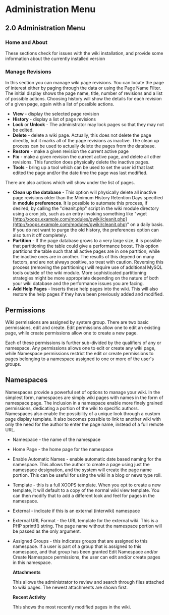 # Administration Menu

## 2.0 Administration Menu

### Home and About

These sections check for issues with the wiki installation, and provide some information about the currently installed version

### Manage Revisions

In this section you can manage wiki page revisions. You can locate the page of interest either by paging through the data or using the Page Name Filter. The initial display shows the page name, title, number of revisions and a list of possible actions. Choosing history will show the details for each revision of a given page, again with a list of possible actions.

* **View** - display the selected page revision
* **History** - display a list of page revisions
* **Lock** or **Unlock** - The administrator may lock pages so that they may not be edited.
* **Delete** - delete a wiki page. Actually, this does not delete the page directly, but it marks all of the page revisions as inactive. The clean up process can be used to actually delete the pages from the database.
* **Restore** - make a given revision the current active page
* **Fix** - make a given revision the current active page, and delete all other revisions. This function does physically delete the inactive pages.
* **Tools** - bring up a tool which can be used to set the user id that last edited the page and/or the date time the page was last modified.

There are also actions which will show under the list of pages.

* **Clean up the database** - This option will physically delete all inactive page revisions older than the Minimum History Retention Days specified in **module preferences**. It is possible to automate this process, if desired, by calling the "cleanit.php" script in the wiki module directory using a cron job, such as an entry invoking something like "wget [http://xoops.example.com/modules/gwiki/cleanit.php](http://xoops.example.com/modules/gwiki/cleanit.php)" on a daily basis. If you do not want to purge the old history, the preferences option can also turn it off completely.
* **Partition** - If the page database grows to a very large size, it is possible that partitioning the table could give a performance boost. This option partitions the table such that all active pages are in one partition, while the inactive ones are in another. The results of this depend on many factors, and are not always positive, so treat with caution. Reversing this process \(removing the partitioning\) will require use of additional MySQL tools outside of the wiki module. More sophisticated partitioning strategies might be more appropriate depending on the nature of both your wiki database and the performance issues you are facing.
* **Add Help Pages** - Inserts these help pages into the wiki. This will also restore the help pages if they have been previously added and modified.

## Permissions

Wiki permissions are assigned by system group. There are two basic permissions, edit and create. Edit permissions allow one to edit an existing page, while create permissions allow one to create a new page.

Each of these permissions is further sub-divided by the qualifiers of any or namespace. Any permissions allows one to edit or create any wiki page, while Namespace permissions restrict the edit or create permissions to pages belonging to a namespace assigned to one or more of the user's groups.

## Namespaces

Namespaces provide a powerful set of options to manage your wiki. In the simplest form, namespaces are simply wiki pages with names in the form of namespace:page. The inclusion in a namespace enable more finely grained permissions, dedicating a portion of the wiki to specific authors. Namespaces also enable the possibility of a unique look through a custom page display template. It also becomes possible to link to another wiki with only the need for the author to enter the page name, instead of a full remote URL.

* Namespace - the name of the namespace
* Home Page - the home page for the namespace
* Enable Automatic Names - enable automatic date based naming for the namespace. This allows the author to create a page using just the namespace designation, and the system will create the page name portion. This can be useful for using the wiki in a blog or news type roll.
* Template - this is a full XOOPS template. When you opt to create a new template, it will default to a copy of the normal wiki view template. You can then modify that to add a different look and feel for pages in the namespace.
* External - indicate if this is an external \(interwiki\) namespace
* External URL Format - the URL template for the external wiki. This is a PHP sprintf\(\) string. The page name without the namespace portion will be passed as the only argument.
* Assigned Groups - this indicates groups that are assigned to this namespace. If a user is part of a group that is assigned to this namespace, and that group has been granted Edit Namespace and/or Create Namespace permissions, the user can edit and/or create pages in this namespace.

  **Attachments**

  This allows the administrator to review and search through files attached to wiki pages. The newest attachments are shown first.

  **Recent Activity**

  This shows the most recently modified pages in the wiki.

